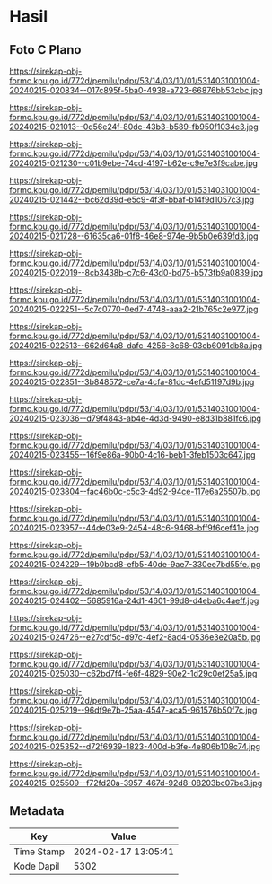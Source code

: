 # Hasil

## Foto C Plano

https://sirekap-obj-formc.kpu.go.id/772d/pemilu/pdpr/53/14/03/10/01/5314031001004-20240215-020834--017c895f-5ba0-4938-a723-66876bb53cbc.jpg

https://sirekap-obj-formc.kpu.go.id/772d/pemilu/pdpr/53/14/03/10/01/5314031001004-20240215-021013--0d56e24f-80dc-43b3-b589-fb950f1034e3.jpg

https://sirekap-obj-formc.kpu.go.id/772d/pemilu/pdpr/53/14/03/10/01/5314031001004-20240215-021230--c01b9ebe-74cd-4197-b62e-c9e7e3f9cabe.jpg

https://sirekap-obj-formc.kpu.go.id/772d/pemilu/pdpr/53/14/03/10/01/5314031001004-20240215-021442--bc62d39d-e5c9-4f3f-bbaf-b14f9d1057c3.jpg

https://sirekap-obj-formc.kpu.go.id/772d/pemilu/pdpr/53/14/03/10/01/5314031001004-20240215-021728--61635ca6-01f8-46e8-974e-9b5b0e639fd3.jpg

https://sirekap-obj-formc.kpu.go.id/772d/pemilu/pdpr/53/14/03/10/01/5314031001004-20240215-022019--8cb3438b-c7c6-43d0-bd75-b573fb9a0839.jpg

https://sirekap-obj-formc.kpu.go.id/772d/pemilu/pdpr/53/14/03/10/01/5314031001004-20240215-022251--5c7c0770-0ed7-4748-aaa2-21b765c2e977.jpg

https://sirekap-obj-formc.kpu.go.id/772d/pemilu/pdpr/53/14/03/10/01/5314031001004-20240215-022513--662d64a8-dafc-4256-8c68-03cb6091db8a.jpg

https://sirekap-obj-formc.kpu.go.id/772d/pemilu/pdpr/53/14/03/10/01/5314031001004-20240215-022851--3b848572-ce7a-4cfa-81dc-4efd51197d9b.jpg

https://sirekap-obj-formc.kpu.go.id/772d/pemilu/pdpr/53/14/03/10/01/5314031001004-20240215-023036--d79f4843-ab4e-4d3d-9490-e8d31b881fc6.jpg

https://sirekap-obj-formc.kpu.go.id/772d/pemilu/pdpr/53/14/03/10/01/5314031001004-20240215-023455--16f9e86a-90b0-4c16-beb1-3feb1503c647.jpg

https://sirekap-obj-formc.kpu.go.id/772d/pemilu/pdpr/53/14/03/10/01/5314031001004-20240215-023804--fac46b0c-c5c3-4d92-94ce-117e6a25507b.jpg

https://sirekap-obj-formc.kpu.go.id/772d/pemilu/pdpr/53/14/03/10/01/5314031001004-20240215-023957--44de03e9-2454-48c6-9468-bff9f6cef41e.jpg

https://sirekap-obj-formc.kpu.go.id/772d/pemilu/pdpr/53/14/03/10/01/5314031001004-20240215-024229--19b0bcd8-efb5-40de-9ae7-330ee7bd55fe.jpg

https://sirekap-obj-formc.kpu.go.id/772d/pemilu/pdpr/53/14/03/10/01/5314031001004-20240215-024402--5685916a-24d1-4601-99d8-d4eba6c4aeff.jpg

https://sirekap-obj-formc.kpu.go.id/772d/pemilu/pdpr/53/14/03/10/01/5314031001004-20240215-024726--e27cdf5c-d97c-4ef2-8ad4-0536e3e20a5b.jpg

https://sirekap-obj-formc.kpu.go.id/772d/pemilu/pdpr/53/14/03/10/01/5314031001004-20240215-025030--c62bd7f4-fe6f-4829-90e2-1d29c0ef25a5.jpg

https://sirekap-obj-formc.kpu.go.id/772d/pemilu/pdpr/53/14/03/10/01/5314031001004-20240215-025219--96df9e7b-25aa-4547-aca5-961576b50f7c.jpg

https://sirekap-obj-formc.kpu.go.id/772d/pemilu/pdpr/53/14/03/10/01/5314031001004-20240215-025352--d72f6939-1823-400d-b3fe-4e806b108c74.jpg

https://sirekap-obj-formc.kpu.go.id/772d/pemilu/pdpr/53/14/03/10/01/5314031001004-20240215-025509--f72fd20a-3957-467d-92d8-08203bc07be3.jpg


## Metadata

| Key        | Value               |
| ---------- | ------------------- |
| Time Stamp | 2024-02-17 13:05:41 |
| Kode Dapil | 5302                |



